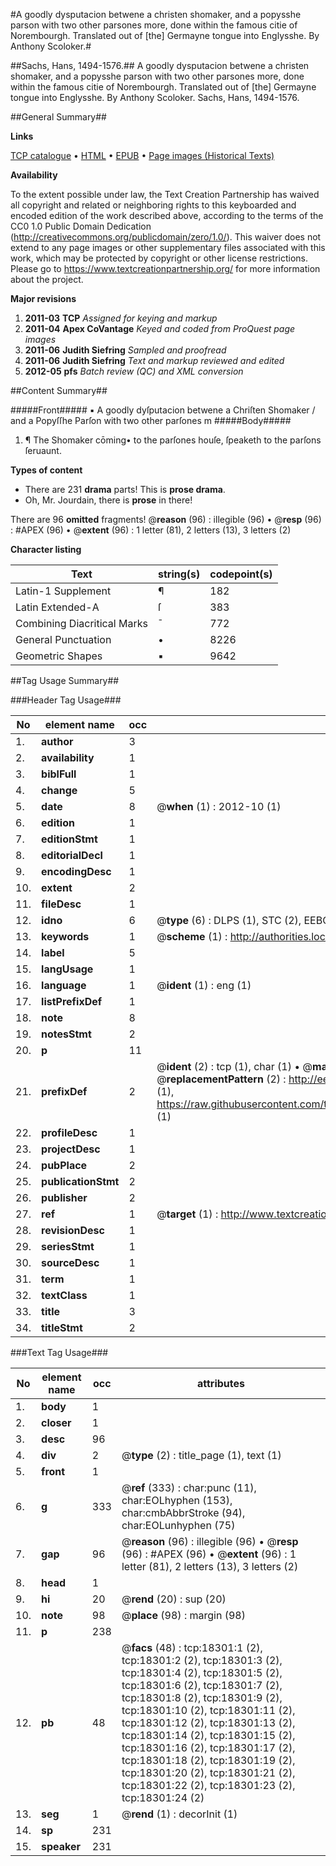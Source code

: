 #A goodly dysputacion betwene a christen shomaker, and a popysshe parson with two other parsones more, done within the famous citie of Norembourgh. Translated out of [the] Germayne tongue into Englysshe. By Anthony Scoloker.#

##Sachs, Hans, 1494-1576.##
A goodly dysputacion betwene a christen shomaker, and a popysshe parson with two other parsones more, done within the famous citie of Norembourgh. Translated out of [the] Germayne tongue into Englysshe. By Anthony Scoloker.
Sachs, Hans, 1494-1576.

##General Summary##

**Links**

[TCP catalogue](http://www.ota.ox.ac.uk/tcp/)  • 
[HTML](http://tei.it.ox.ac.uk/tcp/Texts-HTML/free/A11/A11271.html)  • 
[EPUB](http://tei.it.ox.ac.uk/tcp/Texts-EPUB/free/A11/A11271.epub) • 
[Page images (Historical Texts)](https://historicaltexts.jisc.ac.uk/eebo-99852946e)

**Availability**

To the extent possible under law, the Text Creation Partnership has waived all copyright and related or neighboring rights to this keyboarded and encoded edition of the work described above, according to the terms of the CC0 1.0 Public Domain Dedication (http://creativecommons.org/publicdomain/zero/1.0/). This waiver does not extend to any page images or other supplementary files associated with this work, which may be protected by copyright or other license restrictions. Please go to https://www.textcreationpartnership.org/ for more information about the project.

**Major revisions**

1. __2011-03__ __TCP__ *Assigned for keying and markup*
1. __2011-04__ __Apex CoVantage__ *Keyed and coded from ProQuest page images*
1. __2011-06__ __Judith Siefring__ *Sampled and proofread*
1. __2011-06__ __Judith Siefring__ *Text and markup reviewed and edited*
1. __2012-05__ __pfs__ *Batch review (QC) and XML conversion*

##Content Summary##

#####Front#####
▪ A goodly dyſputacion betwene a Chriſten Shomaker / and a Popyſſhe Parſon with two other parſones m
#####Body#####

1. ¶ The Shomaker cōming• to the parſones houſe, ſpeaketh to the parſons ſeruaunt.

**Types of content**

  * There are 231 **drama** parts! This is **prose drama**.
  * Oh, Mr. Jourdain, there is **prose** in there!

There are 96 **omitted** fragments! 
 @__reason__ (96) : illegible (96)  •  @__resp__ (96) : #APEX (96)  •  @__extent__ (96) : 1 letter (81), 2 letters (13), 3 letters (2)

**Character listing**


|Text|string(s)|codepoint(s)|
|---|---|---|
|Latin-1 Supplement|¶|182|
|Latin Extended-A|ſ|383|
|Combining             Diacritical Marks|̄|772|
|General Punctuation|•|8226|
|Geometric Shapes|▪|9642|

##Tag Usage Summary##

###Header Tag Usage###

|No|element name|occ|attributes|
|---|---|---|---|
|1.|__author__|3||
|2.|__availability__|1||
|3.|__biblFull__|1||
|4.|__change__|5||
|5.|__date__|8| @__when__ (1) : 2012-10 (1)|
|6.|__edition__|1||
|7.|__editionStmt__|1||
|8.|__editorialDecl__|1||
|9.|__encodingDesc__|1||
|10.|__extent__|2||
|11.|__fileDesc__|1||
|12.|__idno__|6| @__type__ (6) : DLPS (1), STC (2), EEBO-CITATION (1), PROQUEST (1), VID (1)|
|13.|__keywords__|1| @__scheme__ (1) : http://authorities.loc.gov/ (1)|
|14.|__label__|5||
|15.|__langUsage__|1||
|16.|__language__|1| @__ident__ (1) : eng (1)|
|17.|__listPrefixDef__|1||
|18.|__note__|8||
|19.|__notesStmt__|2||
|20.|__p__|11||
|21.|__prefixDef__|2| @__ident__ (2) : tcp (1), char (1)  •  @__matchPattern__ (2) : ([0-9\-]+):([0-9IVX]+) (1), (.+) (1)  •  @__replacementPattern__ (2) : http://eebo.chadwyck.com/downloadtiff?vid=$1&page=$2 (1), https://raw.githubusercontent.com/textcreationpartnership/Texts/master/tcpchars.xml#$1 (1)|
|22.|__profileDesc__|1||
|23.|__projectDesc__|1||
|24.|__pubPlace__|2||
|25.|__publicationStmt__|2||
|26.|__publisher__|2||
|27.|__ref__|1| @__target__ (1) : http://www.textcreationpartnership.org/docs/. (1)|
|28.|__revisionDesc__|1||
|29.|__seriesStmt__|1||
|30.|__sourceDesc__|1||
|31.|__term__|1||
|32.|__textClass__|1||
|33.|__title__|3||
|34.|__titleStmt__|2||


###Text Tag Usage###

|No|element name|occ|attributes|
|---|---|---|---|
|1.|__body__|1||
|2.|__closer__|1||
|3.|__desc__|96||
|4.|__div__|2| @__type__ (2) : title_page (1), text (1)|
|5.|__front__|1||
|6.|__g__|333| @__ref__ (333) : char:punc (11), char:EOLhyphen (153), char:cmbAbbrStroke (94), char:EOLunhyphen (75)|
|7.|__gap__|96| @__reason__ (96) : illegible (96)  •  @__resp__ (96) : #APEX (96)  •  @__extent__ (96) : 1 letter (81), 2 letters (13), 3 letters (2)|
|8.|__head__|1||
|9.|__hi__|20| @__rend__ (20) : sup (20)|
|10.|__note__|98| @__place__ (98) : margin (98)|
|11.|__p__|238||
|12.|__pb__|48| @__facs__ (48) : tcp:18301:1 (2), tcp:18301:2 (2), tcp:18301:3 (2), tcp:18301:4 (2), tcp:18301:5 (2), tcp:18301:6 (2), tcp:18301:7 (2), tcp:18301:8 (2), tcp:18301:9 (2), tcp:18301:10 (2), tcp:18301:11 (2), tcp:18301:12 (2), tcp:18301:13 (2), tcp:18301:14 (2), tcp:18301:15 (2), tcp:18301:16 (2), tcp:18301:17 (2), tcp:18301:18 (2), tcp:18301:19 (2), tcp:18301:20 (2), tcp:18301:21 (2), tcp:18301:22 (2), tcp:18301:23 (2), tcp:18301:24 (2)|
|13.|__seg__|1| @__rend__ (1) : decorInit (1)|
|14.|__sp__|231||
|15.|__speaker__|231||
